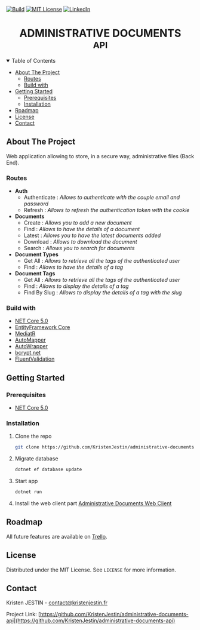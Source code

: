 [![Build][build-shield]][build-url]
[![MIT License][license-shield]][license-url]
[![LinkedIn][linkedin-shield]][linkedin-url]

<h1 align="center">
	<b>ADMINISTRATIVE DOCUMENTS</b>
	<br />
	<small align="center">API</small>
</h1>

<details open="open">
  <summary>Table of Contents</summary>
<!-- TOC depthfrom:2 -->

-   [About The Project](#about-the-project)
    -   [Routes](#routes)
    -   [Build with](#build-with)
-   [Getting Started](#getting-started)
    -   [Prerequisites](#prerequisites)
    -   [Installation](#installation)
-   [Roadmap](#roadmap)
-   [License](#license)
-   [Contact](#contact)

<!-- /TOC -->
</details>

## About The Project

Web application allowing to store, in a secure way, administrative files (Back End).

### Routes

-   **Auth**
    -   Authenticate : _Allows to authenticate with the couple email and password_
    -   Refresh : _Allows to refresh the authentication token with the cookie_
-   **Documents**
    -   Create : _Allows you to add a new document_
    -   Find : _Allows to have the details of a document_
    -   Latest : _Allows you to have the latest documents added_
    -   Download : _Allows to download the document_
    -   Search : _Allows you to search for documents_
-   **Document Types**
    -   Get All : _Allows to retrieve all the tags of the authenticated user_
    -   Find : _Allows to have the details of a tag_
-   **Document Tags**
    -   Get All : _Allows to retrieve all the tags of the authenticated user_
    -   Find : _Allows to display the details of a tag_
    -   Find By Slug : _Allows to display the details of a tag with the slug_

### Build with

-   [NET Core 5.0](https://dotnet.microsoft.com)
-   [EntityFramework Core](https://github.com/dotnet/efcore)
-   [MediatR](https://github.com/jbogard/MediatR)
-   [AutoMapper](https://github.com/AutoMapper/AutoMapper)
-   [AutoWrapper](https://github.com/proudmonkey/AutoWrapper)
-   [bcrypt.net](https://github.com/BcryptNet/bcrypt.net)
-   [FluentValidation](https://github.com/FluentValidation/FluentValidation)

## Getting Started

### Prerequisites

-   [NET Core 5.0](https://dotnet.microsoft.com/download/dotnet/5.0)

### Installation

1. Clone the repo
    ```sh
    git clone https://github.com/KristenJestin/administrative-documents-api.git
    ```
2. Migrate database
    ```sh
    dotnet ef database update
    ```
3. Start app
    ```sh
    dotnet run
    ```
4. Install the web client part [Administrative Documents Web Client](https://github.com/KristenJestin/administrative-documents-client-web)

## Roadmap

All future features are available on [Trello](https://trello.com/b/RldA4clM/%F0%9F%93%84-administrative-documents).

## License

Distributed under the MIT License. See `LICENSE` for more information.

<!-- CONTACT -->

## Contact

Kristen JESTIN - [contact@kristenjestin.fr](mailto:contact@kristenjestin.fr)

Project Link: [https://github.com/KristenJestin/administrative-documents-api](https://github.com/KristenJestin/administrative-documents-api)

<!-- MARKDOWN LINKS & IMAGES -->

[build-shield]: https://img.shields.io/github/workflow/status/KristenJestin/administrative-documents-api/Build?style=for-the-badge
[build-url]: https://github.com/KristenJestin/administrative-documents-api/actions?query=workflow:Build
[license-shield]: https://img.shields.io/github/license/KristenJestin/administrative-documents-api.svg?style=for-the-badge
[license-url]: https://github.com/KristenJestin/administrative-documents-api/blob/master/LICENSE
[linkedin-shield]: https://img.shields.io/badge/-LinkedIn-black.svg?style=for-the-badge&logo=linkedin&colorB=555
[linkedin-url]: https://linkedin.com/in/kristen-jestin
